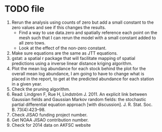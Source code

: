 TODO file
===============================================================================

1. Rerun the analysis using counts of zero but add a small constant to the zero values and see if this changes the results.
    * Find a way to use data.zero and spatially reference each point on the mesh such that I can rerun the model with a small constant added to all zero tows.
    * Look at the effect of the non-zero constant.
2. Make sure equations are the same as JTT equations.
3. gstat: a spatial r package that will facilitate mapping of spatial predictions using a inverse linear distance kriging algorithm.
4. Plot the mean log abundance for each stock behind the plot for the overall mean log abundance, I am going to have to change what is placed in the report, to get at the predicted abundance for each station in a given year.
5. Check the pruning algorithm.
6. Read: Lindgren F, Rue H, Lindström J. 2011. An explicit link between Gaussian fields and Gaussian Markov random fields: the stochastic partial differential equation approach [with discussion]. J. R. Stat. Soc. B. 73(4):423–98.
7. Check JISAO funding project number.
8. Get NOAA JISAO contribution number.
9. Check for 2014 data on AKFSC website